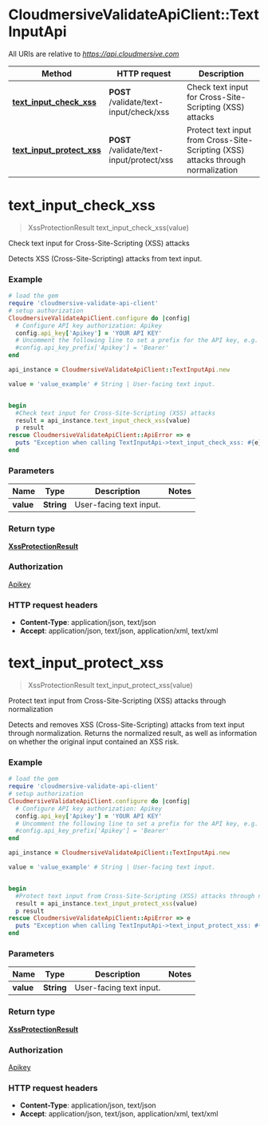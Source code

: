 # CloudmersiveValidateApiClient::TextInputApi

All URIs are relative to *https://api.cloudmersive.com*

Method | HTTP request | Description
------------- | ------------- | -------------
[**text_input_check_xss**](TextInputApi.md#text_input_check_xss) | **POST** /validate/text-input/check/xss | Check text input for Cross-Site-Scripting (XSS) attacks
[**text_input_protect_xss**](TextInputApi.md#text_input_protect_xss) | **POST** /validate/text-input/protect/xss | Protect text input from Cross-Site-Scripting (XSS) attacks through normalization


# **text_input_check_xss**
> XssProtectionResult text_input_check_xss(value)

Check text input for Cross-Site-Scripting (XSS) attacks

Detects XSS (Cross-Site-Scripting) attacks from text input.

### Example
```ruby
# load the gem
require 'cloudmersive-validate-api-client'
# setup authorization
CloudmersiveValidateApiClient.configure do |config|
  # Configure API key authorization: Apikey
  config.api_key['Apikey'] = 'YOUR API KEY'
  # Uncomment the following line to set a prefix for the API key, e.g. 'Bearer' (defaults to nil)
  #config.api_key_prefix['Apikey'] = 'Bearer'
end

api_instance = CloudmersiveValidateApiClient::TextInputApi.new

value = 'value_example' # String | User-facing text input.


begin
  #Check text input for Cross-Site-Scripting (XSS) attacks
  result = api_instance.text_input_check_xss(value)
  p result
rescue CloudmersiveValidateApiClient::ApiError => e
  puts "Exception when calling TextInputApi->text_input_check_xss: #{e}"
end
```

### Parameters

Name | Type | Description  | Notes
------------- | ------------- | ------------- | -------------
 **value** | **String**| User-facing text input. | 

### Return type

[**XssProtectionResult**](XssProtectionResult.md)

### Authorization

[Apikey](../README.md#Apikey)

### HTTP request headers

 - **Content-Type**: application/json, text/json
 - **Accept**: application/json, text/json, application/xml, text/xml



# **text_input_protect_xss**
> XssProtectionResult text_input_protect_xss(value)

Protect text input from Cross-Site-Scripting (XSS) attacks through normalization

Detects and removes XSS (Cross-Site-Scripting) attacks from text input through normalization.  Returns the normalized result, as well as information on whether the original input contained an XSS risk.

### Example
```ruby
# load the gem
require 'cloudmersive-validate-api-client'
# setup authorization
CloudmersiveValidateApiClient.configure do |config|
  # Configure API key authorization: Apikey
  config.api_key['Apikey'] = 'YOUR API KEY'
  # Uncomment the following line to set a prefix for the API key, e.g. 'Bearer' (defaults to nil)
  #config.api_key_prefix['Apikey'] = 'Bearer'
end

api_instance = CloudmersiveValidateApiClient::TextInputApi.new

value = 'value_example' # String | User-facing text input.


begin
  #Protect text input from Cross-Site-Scripting (XSS) attacks through normalization
  result = api_instance.text_input_protect_xss(value)
  p result
rescue CloudmersiveValidateApiClient::ApiError => e
  puts "Exception when calling TextInputApi->text_input_protect_xss: #{e}"
end
```

### Parameters

Name | Type | Description  | Notes
------------- | ------------- | ------------- | -------------
 **value** | **String**| User-facing text input. | 

### Return type

[**XssProtectionResult**](XssProtectionResult.md)

### Authorization

[Apikey](../README.md#Apikey)

### HTTP request headers

 - **Content-Type**: application/json, text/json
 - **Accept**: application/json, text/json, application/xml, text/xml



